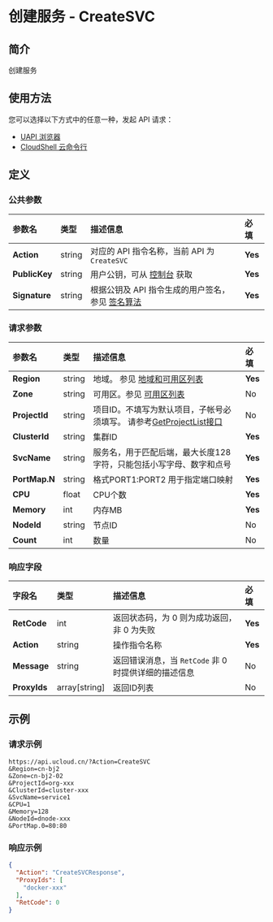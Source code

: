 # 创建服务 - CreateSVC

## 简介

创建服务






## 使用方法

您可以选择以下方式中的任意一种，发起 API 请求：
- [UAPI 浏览器](https://console.ucloud.cn/uapi/detail?id=CreateSVC)
- [CloudShell 云命令行](https://shell.ucloud.cn/)


## 定义

### 公共参数

| 参数名 | 类型 | 描述信息 | 必填 |
|:---|:---|:---|:---|
| **Action**     | string  | 对应的 API 指令名称，当前 API 为 `CreateSVC`                        | **Yes** |
| **PublicKey**  | string  | 用户公钥，可从 [控制台](https://console.ucloud.cn/uapi/apikey) 获取                                             | **Yes** |
| **Signature**  | string  | 根据公钥及 API 指令生成的用户签名，参见 [签名算法](api/summary/signature.md)  | **Yes** |

### 请求参数

| 参数名 | 类型 | 描述信息 | 必填 |
|:---|:---|:---|:---|
| **Region** | string | 地域。 参见 [地域和可用区列表](api/summary/regionlist) |**Yes**|
| **Zone** | string | 可用区。参见 [可用区列表](api/summary/regionlist) |No|
| **ProjectId** | string | 项目ID。不填写为默认项目，子帐号必须填写。 请参考[GetProjectList接口](api/summary/get_project_list) |No|
| **ClusterId** | string | 集群ID |**Yes**|
| **SvcName** | string | 服务名，用于匹配后端，最大长度128字符，只能包括小写字母、数字和点号 |**Yes**|
| **PortMap.N** | string | 格式PORT1:PORT2 用于指定端口映射 |**Yes**|
| **CPU** | float | CPU个数 |**Yes**|
| **Memory** | int | 内存MB |**Yes**|
| **NodeId** | string | 节点ID |No|
| **Count** | int | 数量 |No|

### 响应字段

| 字段名 | 类型 | 描述信息 | 必填 |
|:---|:---|:---|:---|
| **RetCode** | int | 返回状态码，为 0 则为成功返回，非 0 为失败 |**Yes**|
| **Action** | string | 操作指令名称 |**Yes**|
| **Message** | string | 返回错误消息，当 `RetCode` 非 0 时提供详细的描述信息 |No|
| **ProxyIds** | array[string] | 返回ID列表 |No|




## 示例

### 请求示例
    
```
https://api.ucloud.cn/?Action=CreateSVC
&Region=cn-bj2
&Zone=cn-bj2-02
&ProjectId=org-xxx
&ClusterId=cluster-xxx
&SvcName=service1
&CPU=1
&Memory=128
&NodeId=dnode-xxx
&PortMap.0=80:80
```

### 响应示例
    
```json
{
  "Action": "CreateSVCResponse",
  "ProxyIds": [
    "docker-xxx"
  ],
  "RetCode": 0
}
```





